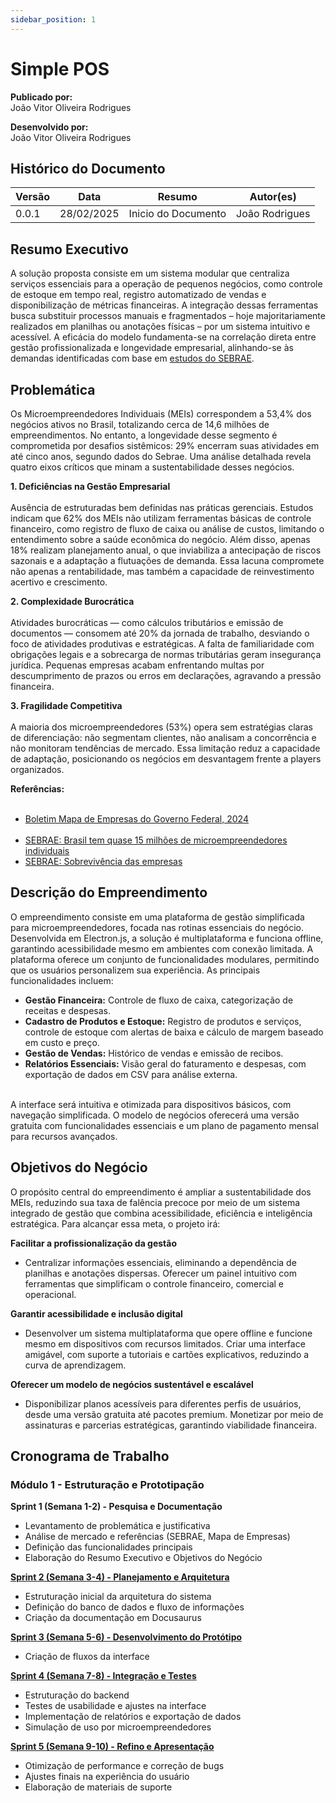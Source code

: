 ```yaml
---
sidebar_position: 1
---
```


# Simple POS

**Publicado por:**  
João Vitor Oliveira Rodrigues  

**Desenvolvido por:**  
João Vitor Oliveira Rodrigues  

## Histórico do Documento  
| Versão   | Data        | Resumo                     | Autor(es)            |  
|----------|-------------|----------------------------|----------------------|  
| 0.0.1    | 28/02/2025  | Inicio do Documento        | João Rodrigues       |  


## Resumo Executivo

A solução proposta consiste em um sistema modular que centraliza serviços essenciais para a operação de pequenos negócios, como controle de estoque em tempo real, registro automatizado de vendas e disponibilização de métricas financeiras. A integração dessas ferramentas busca substituir processos manuais e fragmentados – hoje majoritariamente realizados em planilhas ou anotações físicas – por um sistema intuitivo e acessível. A eficácia do modelo fundamenta-se na correlação direta entre gestão profissionalizada e longevidade empresarial, alinhando-se às demandas identificadas com base em [estudos do SEBRAE](https://sebrae.com.br/sites/PortalSebrae/artigos/a-taxa-de-sobrevivencia-das-empresas-no-brasil,d5147a3a415f5810VgnVCM1000001b00320aRCRD).


## Problemática

Os Microempreendedores Individuais (MEIs) correspondem a 53,4% dos negócios ativos no Brasil, totalizando cerca de 14,6 milhões de empreendimentos. No entanto, a longevidade desse segmento é comprometida por desafios sistêmicos: 29% encerram suas atividades em até cinco anos, segundo dados do Sebrae. Uma análise detalhada revela quatro eixos críticos que minam a sustentabilidade desses negócios.

**1. Deficiências na Gestão Empresarial** <br></br>
Ausência de estruturadas bem definidas nas práticas gerenciais. Estudos indicam que 62% dos MEIs não utilizam ferramentas básicas de controle financeiro, como registro de fluxo de caixa ou análise de custos, limitando o entendimento sobre a saúde econômica do negócio. Além disso, apenas 18% realizam planejamento anual, o que inviabiliza a antecipação de riscos sazonais e a adaptação a flutuações de demanda. Essa lacuna compromete não apenas a rentabilidade, mas também a capacidade de reinvestimento acertivo e crescimento.
 
**2. Complexidade Burocrática**  <br></br>
Atividades burocráticas — como cálculos tributários e emissão de documentos — consomem até 20% da jornada de trabalho, desviando o foco de atividades produtivas e estratégicas. A falta de familiaridade com obrigações legais e a sobrecarga de normas tributárias geram insegurança jurídica. Pequenas empresas acabam enfrentando multas por descumprimento de prazos ou erros em declarações, agravando a pressão financeira.


**3. Fragilidade Competitiva**  <br></br>
A maioria dos microempreendedores (53%) opera sem estratégias claras de diferenciação: não segmentam clientes, não analisam a concorrência e não monitoram tendências de mercado. Essa limitação reduz a capacidade de adaptação, posicionando os negócios em desvantagem frente a players organizados.

**Referências:**<br></br>
- [Boletim Mapa de Empresas do Governo Federal, 2024](https://www.gov.br/empresas-e-negocios/pt-br/mapa-de-empresas/boletins/mapa-de-empresas-boletim-2o-quadrimestre-2024.pdf)<br></br>
- [SEBRAE: Brasil tem quase 15 milhões de microempreendedores individuais](https://sebrae.com.br/sites/PortalSebrae/artigos/brasil-tem-quase-15-milhoes-de-microempreendedores-individuais,e538151eea156810VgnVCM1000001b00320aRCRD)
- [SEBRAE: Sobrevivência das empresas](https://sebrae.com.br/Sebrae/Portal%20Sebrae/Anexos/sobrevivencia-das-empresas-no-brasil-102016.pdf)


## Descrição do Empreendimento

O empreendimento consiste em uma plataforma de gestão simplificada para microempreendedores, focada nas rotinas essenciais do negócio. Desenvolvida em Electron.js, a solução é multiplataforma e funciona offline, garantindo acessibilidade mesmo em ambientes com conexão limitada.
A plataforma oferece um conjunto de funcionalidades modulares, permitindo que os usuários personalizem sua experiência. As principais funcionalidades incluem:
- **Gestão Financeira:** Controle de fluxo de caixa, categorização de receitas e despesas.
- **Cadastro de Produtos e Estoque:** Registro de produtos e serviços, controle de estoque com alertas de baixa e cálculo de margem baseado em custo e preço.
- **Gestão de Vendas:** Histórico de vendas e emissão de recibos.
- **Relatórios Essenciais:** Visão geral do faturamento e despesas, com exportação de dados em CSV para análise externa. <br></br>

A interface será intuitiva e otimizada para dispositivos básicos, com navegação simplificada. O modelo de negócios oferecerá uma versão gratuita com funcionalidades essenciais e um plano de pagamento mensal para recursos avançados.



## Objetivos do Negócio
O propósito central do empreendimento é ampliar a sustentabilidade dos MEIs, reduzindo sua taxa de falência precoce por meio de um sistema integrado de gestão que combina acessibilidade, eficiência e inteligência estratégica. Para alcançar essa meta, o projeto irá:

**Facilitar a profissionalização da gestão**
- Centralizar informações essenciais, eliminando a dependência de planilhas e anotações dispersas.
Oferecer um painel intuitivo com ferramentas que simplificam o controle financeiro, comercial e operacional.

**Garantir acessibilidade e inclusão digital**
- Desenvolver um sistema multiplataforma que opere offline e funcione mesmo em dispositivos com recursos limitados.
Criar uma interface amigável, com suporte a tutoriais e cartões explicativos, reduzindo a curva de aprendizagem.

**Oferecer um modelo de negócios sustentável e escalável**
- Disponibilizar planos acessíveis para diferentes perfis de usuários, desde uma versão gratuita até pacotes premium.
Monetizar por meio de assinaturas e parcerias estratégicas, garantindo viabilidade financeira.


## Cronograma de Trabalho
### Módulo 1 - Estruturação e Prototipação

**Sprint 1 (Semana 1-2) - Pesquisa e Documentação**

- Levantamento de problemática e justificativa
- Análise de mercado e referências (SEBRAE, Mapa de Empresas)
- Definição das funcionalidades principais
- Elaboração do Resumo Executivo e Objetivos do Negócio

[ **Sprint 2 (Semana 3-4) - Planejamento e Arquitetura** ](/simple_pos/sprint-2/)

- Estruturação inicial da arquitetura do sistema
- Definição do banco de dados e fluxo de informações
- Criação da documentação em Docusaurus

[ **Sprint 3 (Semana 5-6) - Desenvolvimento do Protótipo** ](/simple_pos/sprint-3/)

- Criação de fluxos da interface


[ **Sprint 4 (Semana 7-8) - Integração e Testes** ](/simple_pos/sprint-4/)

- Estruturação do backend
- Testes de usabilidade e ajustes na interface
- Implementação de relatórios e exportação de dados
- Simulação de uso por microempreendedores

[ **Sprint 5 (Semana 9-10) - Refino e Apresentação** ](/simple_pos/sprint-5/)

- Otimização de performance e correção de bugs
- Ajustes finais na experiência do usuário
- Elaboração de materiais de suporte

